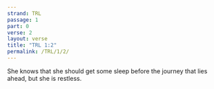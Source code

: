 ```yaml
---
strand: TRL
passage: 1
part: 0
verse: 2
layout: verse
title: "TRL 1:2"
permalink: /TRL/1/2/
---
```

She knows that she should get some sleep before the journey that lies ahead, but she is restless.
